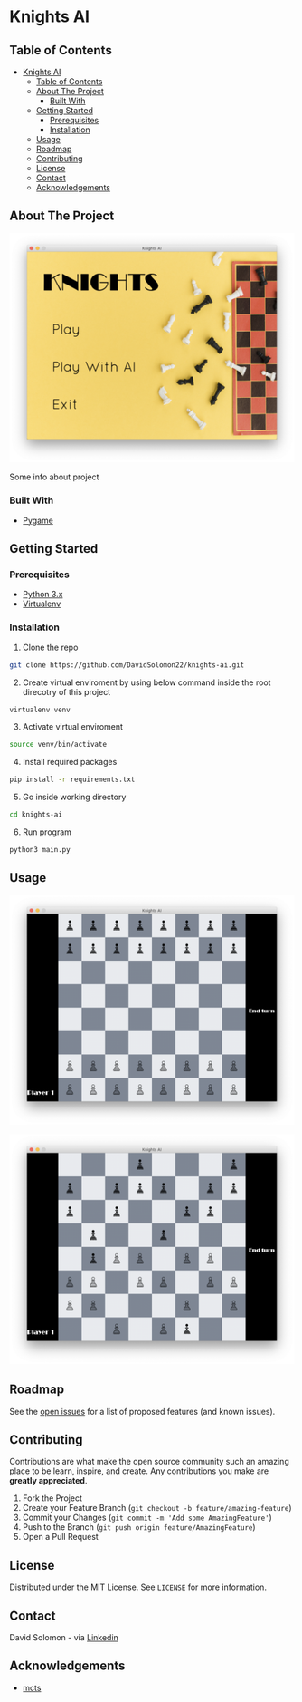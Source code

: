 # Knights AI


<!-- TABLE OF CONTENTS -->
## Table of Contents

- [Knights AI](#knights-ai)
  - [Table of Contents](#table-of-contents)
  - [About The Project](#about-the-project)
    - [Built With](#built-with)
  - [Getting Started](#getting-started)
    - [Prerequisites](#prerequisites)
    - [Installation](#installation)
  - [Usage](#usage)
  - [Roadmap](#roadmap)
  - [Contributing](#contributing)
  - [License](#license)
  - [Contact](#contact)
  - [Acknowledgements](#acknowledgements)


<!-- ABOUT THE PROJECT -->
## About The Project

![Main Screen Shot][main-screenshot]

Some info about project


### Built With

* [Pygame](https://www.pygame.org/)


<!-- GETTING STARTED -->
## Getting Started

### Prerequisites

* [Python 3.x](https://www.python.org/)
* [Virtualenv](https://virtualenv.pypa.io/)


### Installation

1. Clone the repo
```sh
git clone https://github.com/DavidSolomon22/knights-ai.git
```
2. Create virtual enviroment by using below command inside the root direcotry of this project
```sh
virtualenv venv
```
3. Activate virtual enviroment
```sh
source venv/bin/activate
```
4. Install required packages
```sh
pip install -r requirements.txt
```
5. Go inside working directory
```sh
cd knights-ai
```
6. Run program
```sh
python3 main.py
```


<!-- USAGE EXAMPLES -->
## Usage

![Start Screen Shot][start-screenshot]

![In-game Screen Shot][in-game-screenshot]


<!-- ROADMAP -->
## Roadmap

See the [open issues](https://github.com/DavidSolomon22/knights-ai/issues) for a list of proposed features (and known issues).

<!-- CONTRIBUTING -->
## Contributing

Contributions are what make the open source community such an amazing place to be learn, inspire, and create. Any contributions you make are **greatly appreciated**.

1. Fork the Project
2. Create your Feature Branch (`git checkout -b feature/amazing-feature`)
3. Commit your Changes (`git commit -m 'Add some AmazingFeature'`)
4. Push to the Branch (`git push origin feature/AmazingFeature`)
5. Open a Pull Request


<!-- LICENSE -->
## License

Distributed under the MIT License. See `LICENSE` for more information.


<!-- CONTACT -->
## Contact

David Solomon - via [Linkedin](https://www.linkedin.com/in/david-solomon-107305192)


<!-- ACKNOWLEDGEMENTS -->
## Acknowledgements
* [mcts](https://github.com/jbradberry/mcts)



<!-- MARKDOWN LINKS & IMAGES -->
[main-screenshot]: docs/main.png
[start-screenshot]: docs/start.png
[in-game-screenshot]: docs/in-game.png
